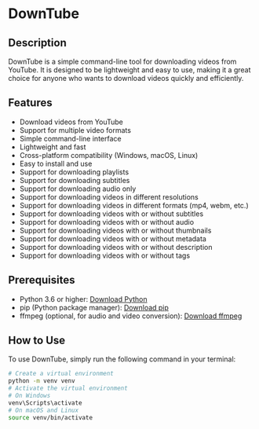 # DownTube

## Description

DownTube is a simple command-line tool for downloading videos from YouTube. It is designed to be lightweight and easy to use, making it a great choice for anyone who wants to download videos quickly and efficiently.

## Features

- Download videos from YouTube
- Support for multiple video formats
- Simple command-line interface
- Lightweight and fast
- Cross-platform compatibility (Windows, macOS, Linux)
- Easy to install and use
- Support for downloading playlists
- Support for downloading subtitles
- Support for downloading audio only
- Support for downloading videos in different resolutions
- Support for downloading videos in different formats (mp4, webm, etc.)
- Support for downloading videos with or without subtitles
- Support for downloading videos with or without audio
- Support for downloading videos with or without thumbnails
- Support for downloading videos with or without metadata
- Support for downloading videos with or without description
- Support for downloading videos with or without tags

## Prerequisites

- Python 3.6 or higher: [Download Python](https://www.python.org/downloads/)
- pip (Python package manager): [Download pip](https://pip.pypa.io/en/stable/installation/)
- ffmpeg (optional, for audio and video conversion): [Download ffmpeg](https://ffmpeg.org/download.html)

## How to Use

 To use DownTube, simply run the following command in your terminal:

```bash
# Create a virtual environment
python -m venv venv
# Activate the virtual environment
# On Windows
venv\Scripts\activate
# On macOS and Linux
source venv/bin/activate
```
